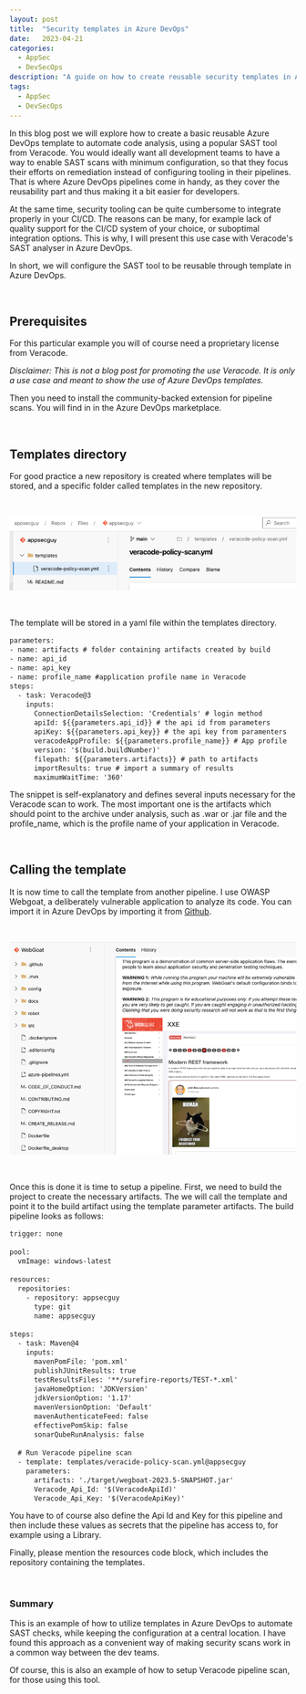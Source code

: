 ```yaml
---
layout: post
title:  "Security templates in Azure DevOps"
date:   2023-04-21
categories:
  - AppSec
  - DevSecOps
description: "A guide on how to create reusable security templates in Azure DevOps"
tags:
  - AppSec
  - DevSecOps
---
```


In this blog post we will explore how to create a basic reusable Azure DevOps  template to automate code analysis, using a popular SAST tool from Veracode. You would ideally want  all development teams to have a way to enable SAST scans with minimum configuration, so that they focus their efforts on remediation instead of configuring tooling in their pipelines. That is where Azure DevOps pipelines come in handy, as they cover the reusability part and thus making it a bit easier for developers.

<!-- more -->

At the same time, security tooling can be quite cumbersome to integrate properly in your CI/CD. The reasons can be many, for example lack of quality support for the CI/CD system of your choice, or suboptimal integration options. This is why,  I will present this use case with Veracode's SAST analyser in Azure DevOps.

In short, we will configure the SAST tool to be reusable through template in Azure DevOps.

<br>

## Prerequisites

For this particular example you will of course need a proprietary license from Veracode.

*Disclaimer: This is not a blog post for promoting the use Veracode. It is only a use case and meant to show the use of Azure DevOps templates.*

Then you need to install the community-backed extension for pipeline scans. You will find in in the Azure DevOps marketplace.

<br>

## Templates directory

For good practice a new repository is created where templates will be stored, and a specific folder called templates in the new repository.

<br>

![image](assets/images/azure-devops-templates-directory.png "Azure DevOps templates directory")

<br>

The template will be stored in a yaml file within the templates directory.

```
parameters:
- name: artifacts # folder containing artifacts created by build
- name: api_id
- name: api_key
- name: profile_name #application profile name in Veracode
steps:
  - task: Veracode@3
    inputs:
      ConnectionDetailsSelection: 'Credentials' # login method 
      apiId: ${{parameters.api_id}} # the api id from parameters
      apiKey: ${{parameters.api_key}} # the api key from paramenters
      veracodeAppProfile: ${{parameters.profile_name}} # App profile
      version: '$(build.buildNumber)'
      filepath: ${{parameters.artifacts}} # path to artifacts
      importResults: true # import a summary of results
      maximumWaitTime: '360'
```

The snippet is self-explanatory and defines several inputs necessary for the Veracode scan to work. The most important one is the artifacts which should point to the archive under analysis, such as .war or .jar file and the profile_name, which is the profile name of your application in Veracode.

<br>

## Calling the template

It is now time to call the template from another pipeline. I use OWASP Webgoat, a deliberately vulnerable application to analyze its code. You can import it in Azure DevOps by importing it from [Github](https://github.com/WebGoat/WebGoat?ref=appsecguy.se).

<br>

![image](assets/images/owasp-webgoat.png "OWASP Webgoat")

<br>

Once this is done it is time to setup a pipeline. First, we need to build the project to create the necessary artifacts. The we will call the template and point it to the build artifact using the template parameter artifacts. The build pipeline looks as follows:

```
trigger: none

pool:
  vmImage: windows-latest

resources:
  repositories:
    - repository: appsecguy
      type: git
      name: appsecguy

steps:
  - task: Maven@4
    inputs:
      mavenPomFile: 'pom.xml'
      publishJUnitResults: true
      testResultsFiles: '**/surefire-reports/TEST-*.xml'
      javaHomeOption: 'JDKVersion'
      jdkVersionOption: '1.17'
      mavenVersionOption: 'Default'
      mavenAuthenticateFeed: false
      effectivePomSkip: false
      sonarQubeRunAnalysis: false

  # Run Veracode pipeline scan
  - template: templates/veracide-policy-scan.yml@appsecguy
    parameters:
      artifacts: './target/wegboat-2023.5-SNAPSHOT.jar' 
      Veracode_Api_Id: '$(VeracodeApiId)'
      Veracode_Api_Key: '$(VeracodeApiKey)'
```

You have to of course also define the Api Id and Key for this pipeline and then include these values as secrets that the pipeline has access to, for example using a Library.

Finally, please mention the resources code block, which includes the repository containing the templates.

<br>

### Summary

This is an example of how to utilize templates in Azure DevOps to automate SAST checks, while keeping the configuration at a central location. I have found this approach as a convenient way of making security scans work in a common way between the dev teams.

Of course, this is also an example of how to setup Veracode pipeline scan, for those using this tool.
